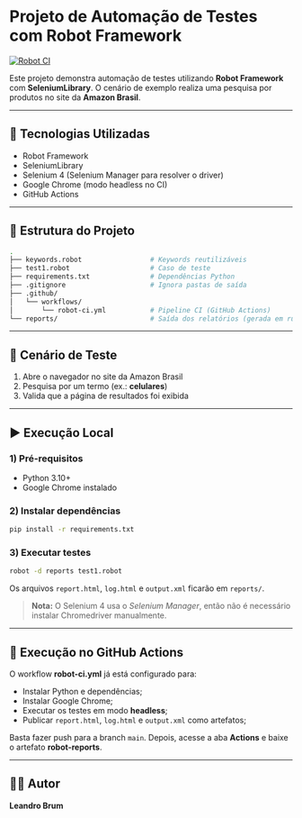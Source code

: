 # Projeto de Automação de Testes com Robot Framework

[![Robot CI](https://github.com/Leancb/robot_front/actions/workflows/robot-ci.yml/badge.svg)](https://github.com/Leancb/robot_front/actions/workflows/robot-ci.yml)

Este projeto demonstra automação de testes utilizando **Robot Framework** com **SeleniumLibrary**.
O cenário de exemplo realiza uma pesquisa por produtos no site da **Amazon Brasil**.

---

## 🚀 Tecnologias Utilizadas
- Robot Framework
- SeleniumLibrary
- Selenium 4 (Selenium Manager para resolver o driver)
- Google Chrome (modo headless no CI)
- GitHub Actions

---

## 📂 Estrutura do Projeto
```bash
.
├── keywords.robot                 # Keywords reutilizáveis
├── test1.robot                    # Caso de teste
├── requirements.txt               # Dependências Python
├── .gitignore                     # Ignora pastas de saída
├── .github/
│   └── workflows/
│       └── robot-ci.yml           # Pipeline CI (GitHub Actions)
└── reports/                       # Saída dos relatórios (gerada em runtime)
```

---

## 📝 Cenário de Teste
1. Abre o navegador no site da Amazon Brasil
2. Pesquisa por um termo (ex.: **celulares**)
3. Valida que a página de resultados foi exibida

---

## ▶️ Execução Local

### 1) Pré-requisitos
- Python 3.10+
- Google Chrome instalado

### 2) Instalar dependências
```bash
pip install -r requirements.txt
```

### 3) Executar testes
```bash
robot -d reports test1.robot
```
Os arquivos `report.html`, `log.html` e `output.xml` ficarão em `reports/`.

> **Nota:** O Selenium 4 usa o *Selenium Manager*, então não é necessário instalar Chromedriver manualmente.

---

## 🤖 Execução no GitHub Actions
O workflow **robot-ci.yml** já está configurado para:
- Instalar Python e dependências;
- Instalar Google Chrome;
- Executar os testes em modo **headless**;
- Publicar `report.html`, `log.html` e `output.xml` como artefatos;

Basta fazer push para a branch `main`. Depois, acesse a aba **Actions** e baixe o artefato **robot-reports**.

---

## 👨‍💻 Autor
**Leandro Brum**
